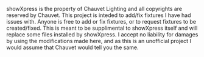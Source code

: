 showXpress is the property of Chauvet Lighting and all copyrights are reserved by Chauvet.
This project is inteded to add/fix fixtures I have had issues with.  Anyone is free to add
or fix fixtures, or to request fixtures to be created/fixed.  This is meant to be supplimental
to showXpress itself and will replace some files installed by showXpress.  I accept no liability
for damages by using the modifications made here, and as this is an unofficial project I would
assume that Chauvet would tell you the same.
